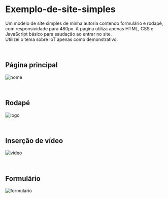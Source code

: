# Exemplo-de-site-simples
Um modelo de site simples de minha autoria contendo formulário e rodapé, com responsividade para 480px. A página utiliza apenas HTML, CSS e JavaScript básico para saudação ao entrar no site. <br/> Utilizei o tema sobre IoT apenas como demonstrativo.

<br/>

## Página principal

![home](https://user-images.githubusercontent.com/105826347/169419619-aee2f1d7-0af7-4d43-b378-f8b0cc2b4c9b.jpg)

<br/>

## Rodapé

![logo](https://user-images.githubusercontent.com/105826347/169419710-2c6f8cf5-118a-4e27-b7e8-a93d256660aa.jpg)

<br/>

## Inserção de vídeo

![video](https://user-images.githubusercontent.com/105826347/169420147-3a65eb9b-706c-4c54-9768-4e91b65ce0ad.jpg)

<br/>

## Formulário

![formulario](https://user-images.githubusercontent.com/105826347/169420216-1ceb7c28-54bd-4915-a2f2-77de8956abbf.jpg)


